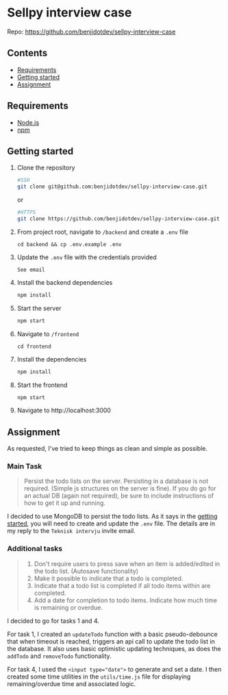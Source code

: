 # Sellpy interview case

Repo: https://github.com/benjidotdev/sellpy-interview-case

## Contents

- [Requirements](#requirements)
- [Getting started](#getting-started)
- [Assignment](#assignment)

## Requirements

- [Node.js](https://nodejs.org/en/)
- [npm](https://www.npmjs.com/)

## Getting started

1. Clone the repository

   ```bash
   #SSH
   git clone git@github.com:benjidotdev/sellpy-interview-case.git
   ```

   or

   ```bash
   #HTTPS
   git clone https://github.com/benjidotdev/sellpy-interview-case.git
   ```

2. From project root, navigate to `/backend` and create a `.env` file

   ```
   cd backend && cp .env.example .env
   ```
   
3. Update the `.env` file with the credentials provided

   ```
   See email
   ```

4. Install the backend dependencies
   
   ```bash
   npm install
   ```

5. Start the server

   ```bash
   npm start
   ```

6. Navigate to `/frontend`

   ```
   cd frontend
   ```

7. Install the dependencies

   ```bash
   npm install
   ```

8. Start the frontend

   ```bash
   npm start
   ```

9. Navigate to  http://localhost:3000

## Assignment

As requested, I've tried to keep things as clean and simple as possible.

### Main Task

> Persist the todo lists on the server. Persisting in a database is not required. (Simple js structures on the server is fine). If you do go for an actual DB (again not required), be sure to include instructions of how to get it up and running.

I decided to use MongoDB to persist the todo lists. As it says in the [getting started](#getting-started), you will need to create and update the `.env` file. The details are in my reply to the `Teknisk intervju` invite email.

### Additional tasks

> 1. Don't require users to press save when an item is added/edited in the todo list. (Autosave functionality)
> 2. Make it possible to indicate that a todo is completed.
> 3. Indicate that a todo list is completed if all todo items within are completed.
> 4. Add a date for completion to todo items. Indicate how much time is remaining or overdue.

I decided to go for tasks 1 and 4.

For task 1, I created an `updateTodo` function with a basic pseudo-debounce that when timeout is reached, triggers an api call to update the todo list in the database. It also uses basic optimistic updating techniques, as does the `addTodo` and `removeTodo` functionality.

For task 4, I used the `<input type="date">` to generate and set a date. I then created some time utilities in the `utils/time.js` file for displaying remaining/overdue time and associated logic.